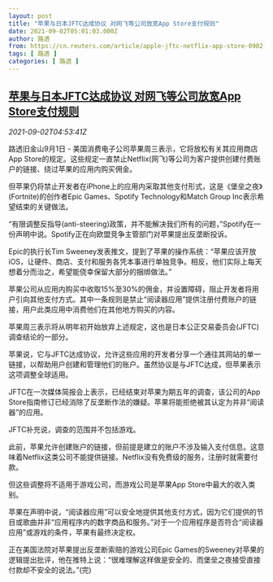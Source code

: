 ```yaml
---
layout: post
title: "苹果与日本JFTC达成协议 对网飞等公司放宽App Store支付规则"
date: 2021-09-02T05:01:03.000Z
author: 路透
from: https://cn.reuters.com/article/apple-jftc-netflix-app-store-0902-idCNKBS2FY0BR
tags: [ 路透 ]
categories: [ 路透 ]
---
```

<!--1630558863000-->
[苹果与日本JFTC达成协议 对网飞等公司放宽App Store支付规则](https://cn.reuters.com/article/apple-jftc-netflix-app-store-0902-idCNKBS2FY0BR)
------

<div>
<div><i>2021-09-02T04:53:41Z</i></div><p>路透旧金山9月1日 - 美国消费电子公司苹果周三表示，它将放松有关其应用商店App Store的规定。这些规定一直禁止Netflix(网飞)等公司为客户提供创建付费账户的链接、绕过苹果的应用内购买佣金。</p><p>但苹果仍将禁止开发者在iPhone上的应用内采取其他支付形式，这是《堡垒之夜》(Fortnite)的创作者Epic Games、Spotify Technology和Match Group Inc表示希望结束的关键做法。</p><p>“有限调整反指导(anti-steering)政策，并不能解决我们所有的问题，”Spotify在一份声明中说。Spotify正在向欧盟竞争主管部门对苹果提出反垄断投诉。</p><p>Epic的执行长Tim Sweeney发表推文，提到了苹果的操作系统：“苹果应该开放iOS，让硬件、商店、支付和服务各凭本事进行单独竞争。相反，他们实际上每天想着分而治之，希望能侥幸保留大部分的捆绑做法。”</p><p>苹果公司从应用内购买中收取15%至30%的佣金，并设置障碍，阻止开发者将用户引向其他支付方式。其中一条规则是禁止“阅读器应用”提供注册付费账户的链接，用户此类应用中消费他们在其他地方购买的内容。</p><p>苹果周三表示将从明年初开始放弃上述规定，这也是日本公正交易委员会(JFTC)调查结论的一部分。</p><p>苹果说，它与JFTC达成协议，允许这些应用的开发者分享一个通往其网站的单一链接，以帮助用户创建和管理他们的账户。虽然协议是与JFTC达成，但苹果表示这项调整全球适用。</p><p>JFTC在一次媒体简报会上表示，已经结束对苹果为期五年的调查，该公司的App Store指南修订已经消除了反垄断作法的嫌疑。苹果将能拒绝被其认定为并非“阅读器”的应用。</p><p>JFTC补充说，调查的范围并不包括游戏。</p><p>此前，苹果允许创建账户的链接，但前提是建立的账户不涉及输入支付信息。这意味着Netflix这类公司不能提供链接。Netflix没有免费级的服务，注册时就需要付款。</p><p>但这些调整将不适用于游戏公司，而游戏公司是苹果App Store中最大的收入类别。</p><p>苹果在声明中说，“阅读器应用”可以安全地提供其他支付方式，因为它们提供的节目或歌曲并非“应用程序内的数字商品和服务。”对于一个应用程序是否符合“阅读器应用”或游戏的条件，苹果有最终决定权。</p><p>正在美国法院对苹果提出反垄断索赔的游戏公司Epic Games的Sweeney对苹果的逻辑提出批评，他在推特上说：“很难理解这样做是安全的、而堡垒之夜接受直接付款却不安全的说法。”(完)</p>
</div>
